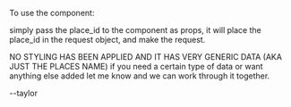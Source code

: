 To use the component:

simply pass the place_id to the component as props, it will place the place_id in the request object, and make the request. 

NO STYLING HAS BEEN APPLIED AND IT HAS VERY GENERIC DATA (AKA JUST THE PLACES NAME) if you need a certain type of data or want anything else added let me know and we can work through it together.

--taylor